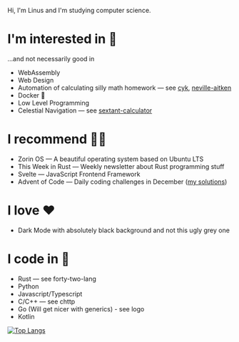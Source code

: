 Hi, I'm Linus and I'm studying computer science.

# I'm interested in 🎉

...and not necessarily good in

- WebAssembly
- Web Design
- Automation of calculating silly math homework — see [cyk](https://github.com/linuskmr/cyk), [neville-aitken](https://github.com/linuskmr/neville-aitken)
- Docker 🐋
- Low Level Programming
- Celestial Navigation — see [sextant-calculator](https://github.com/linuskmr/sextant-calculator)

# I recommend 👍🏼

- Zorin OS — A beautiful operating system based on Ubuntu LTS
- This Week in Rust — Weekly newsletter about Rust programming stuff
- Svelte — JavaScript Frontend Framework
- Advent of Code — Daily coding challenges in December ([my solutions](https://github.com/linuskmr/adventofcode))

# I love ♥️

- Dark Mode with absolutely black background and not this ugly grey one

# I code in 🚀

- Rust — see forty-two-lang
- Python
- Javascript/Typescript
- C/C++ — see chttp
- Go (Will get nicer with generics) - see logo
- Kotlin


[![Top Langs](https://github-readme-stats.vercel.app/api/top-langs/?username=linuskmr&layout=compact&langs_count=6)](https://github.com/anuraghazra/github-readme-stats)


<!--
**linuskmr/linuskmr** is a ✨ _special_ ✨ repository because its `README.md` (this file) appears on your GitHub profile.

Here are some ideas to get you started:

- 🔭 I’m currently working on ...
- 🌱 I’m currently learning ...
- 👯 I’m looking to collaborate on ...
- 🤔 I’m looking for help with ...
- 💬 Ask me about ...
- 📫 How to reach me: ...
- 😄 Pronouns: ...
- ⚡ Fun fact: ...
-->
